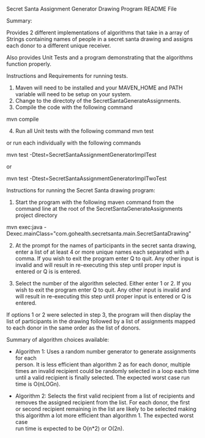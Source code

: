 Secret Santa Assignment Generator Drawing Program README File

Summary:

Provides 2 different implementations of algorithms that take in a array of Strings containing names of people in a secret santa drawing and assigns each donor to a different unique receiver.

Also provides Unit Tests and a program demonstrating that the algorithms function properly.

Instructions and Requirements for running tests.

1. Maven will need to be installed and your MAVEN_HOME and PATH variable will need to be setup on your system.
2. Change to the directoty of the SecretSantaGenerateAssignments.
3. Compile the code with the following command

mvn compile

4. Run all Unit tests with the following command
mvn test 

or run each individually with the following commands

mvn test -Dtest=SecretSantaAssignmentGeneratorImplTest

or 

mvn test -Dtest=SecretSantaAssignmentGeneratorImplTwoTest


Instructions for running the Secret Santa drawing program:

1. Start the program with the following maven command from the command line at the root of the SecretSantaGenerateAssignments project directory

mvn exec:java -Dexec.mainClass="com.gohealth.secretsanta.main.SecretSantaDrawing"

2. At the prompt for the names of participants in the secret santa drawing, enter a list of at least 4 or more unique names each separated with a comma.
If you wish to exit the program enter Q to quit.  Any other input is invalid and will result in re-executing this step until proper input is entered or Q is
is entered. 

3. Select the number of the algorithm selected.  Either enter 1 or 2.  If you wish to exit the program enter Q to quit.  Any other input is invalid and will
result in re-executing this step until proper input is entered or Q is entered.

If options 1 or 2 were selected in step 3, the program will then display the list of participants in the drawing followed by a list of assignments mapped to each donor in the same order as the list of donors.  
 
Summary of algorithm choices available: 
   - Algorithm 1:
     Uses a random number generator to generate assignments for each    
     person.  It is less efficient than algorithm 2 as for each donor, multiple   
     times an invalid recipient could be randomly selected in a loop each time   
     until a valid recipient is finally selected. The expected worst case run time 
     is O(nLOGn).    
   
   - Algorithm 2:
     Selects the first valid recipient from a list of recipients and 
     removes the assigned recipient from the list.  For each donor, the first  
     or second recipient remaining in the list are likely to be selected making 
     this algorithm a lot more efficient than algorithm 1. The expected worst case  
     run time is expected to be O(n*2) or O(2n).
     





